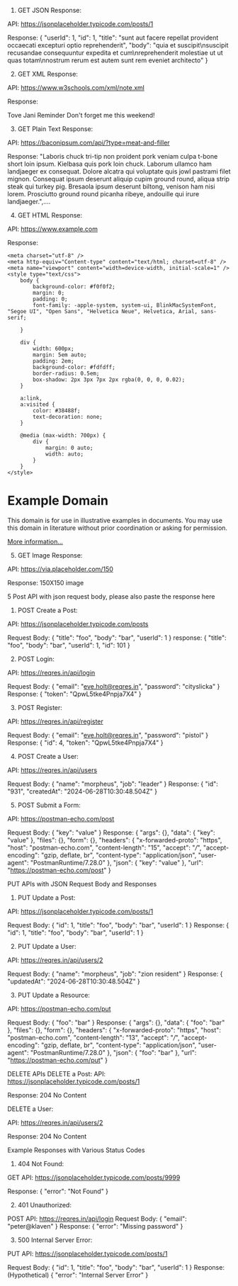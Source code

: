 1. GET JSON Response:

API: https://jsonplaceholder.typicode.com/posts/1

Response:
{
    "userId": 1,
    "id": 1,
    "title": "sunt aut facere repellat provident occaecati excepturi optio reprehenderit",
    "body": "quia et suscipit\nsuscipit recusandae consequuntur expedita et cum\nreprehenderit molestiae ut ut quas totam\nnostrum rerum est autem sunt rem eveniet architecto"
}

2. GET XML Response:

API: https://www.w3schools.com/xml/note.xml

Response:
<?xml version="1.0" encoding="UTF-8"?>
<note>
    <to>Tove</to>
    <from>Jani</from>
    <heading>Reminder</heading>
    <body>Don't forget me this weekend!</body>
</note>

3. GET Plain Text Response:

API: https://baconipsum.com/api/?type=meat-and-filler

Response:
"Laboris chuck tri-tip non proident pork veniam culpa t-bone short loin ipsum.  Kielbasa quis pork loin chuck.  Laborum ullamco ham landjaeger ex consequat.  Dolore alcatra qui voluptate quis jowl pastrami filet mignon.  Consequat ipsum deserunt aliquip cupim ground round, aliqua strip steak qui turkey pig.  Bresaola ipsum deserunt biltong, venison ham nisi lorem.  Prosciutto ground round picanha ribeye, andouille qui irure landjaeger.",....

4. GET HTML Response:

API: https://www.example.com

Response:
<!doctype html>
<html>

<head>
    <title>Example Domain</title>

    <meta charset="utf-8" />
    <meta http-equiv="Content-type" content="text/html; charset=utf-8" />
    <meta name="viewport" content="width=device-width, initial-scale=1" />
    <style type="text/css">
        body {
            background-color: #f0f0f2;
            margin: 0;
            padding: 0;
            font-family: -apple-system, system-ui, BlinkMacSystemFont, "Segoe UI", "Open Sans", "Helvetica Neue", Helvetica, Arial, sans-serif;

        }

        div {
            width: 600px;
            margin: 5em auto;
            padding: 2em;
            background-color: #fdfdff;
            border-radius: 0.5em;
            box-shadow: 2px 3px 7px 2px rgba(0, 0, 0, 0.02);
        }

        a:link,
        a:visited {
            color: #38488f;
            text-decoration: none;
        }

        @media (max-width: 700px) {
            div {
                margin: 0 auto;
                width: auto;
            }
        }
    </style>
</head>

<body>
    <div>
        <h1>Example Domain</h1>
        <p>This domain is for use in illustrative examples in documents. You may use this
            domain in literature without prior coordination or asking for permission.</p>
        <p><a href="https://www.iana.org/domains/example">More information...</a></p>
    </div>
</body>

</html>

5. GET Image Response:

API: https://via.placeholder.com/150

Response:
150X150 image


5 Post API with json request body, please also paste the response here
1. POST Create a Post:

API: https://jsonplaceholder.typicode.com/posts

Request Body:
{
  "title": "foo",
  "body": "bar",
  "userId": 1
}
response:
{
    "title": "foo",
    "body": "bar",
    "userId": 1,
    "id": 101
}

2. POST Login:

API: https://reqres.in/api/login

Request Body:
{
  "email": "eve.holt@reqres.in",
  "password": "cityslicka"
}
Response:
{
  "token": "QpwL5tke4Pnpja7X4"
}

3. POST Register:

API: https://reqres.in/api/register

Request Body:
{
  "email": "eve.holt@reqres.in",
  "password": "pistol"
}
Response:
{
  "id": 4,
  "token": "QpwL5tke4Pnpja7X4"
}

4. POST Create a User:

API: https://reqres.in/api/users

Request Body:
{
  "name": "morpheus",
  "job": "leader"
}
Response:
{
  "id": "931",
  "createdAt": "2024-06-28T10:30:48.504Z"
}

5. POST Submit a Form:

API: https://postman-echo.com/post

Request Body:
{
  "key": "value"
}
Response:
{
  "args": {},
  "data": {
    "key": "value"
  },
  "files": {},
  "form": {},
  "headers": {
    "x-forwarded-proto": "https",
    "host": "postman-echo.com",
    "content-length": "15",
    "accept": "*/*",
    "accept-encoding": "gzip, deflate, br",
    "content-type": "application/json",
    "user-agent": "PostmanRuntime/7.28.0"
  },
  "json": {
    "key": "value"
  },
  "url": "https://postman-echo.com/post"
}


PUT APIs with JSON Request Body and Responses
1. PUT Update a Post:

API: https://jsonplaceholder.typicode.com/posts/1

Request Body:
{
  "id": 1,
  "title": "foo",
  "body": "bar",
  "userId": 1
}
Response:
{
  "id": 1,
  "title": "foo",
  "body": "bar",
  "userId": 1
}

2. PUT Update a User:

API: https://reqres.in/api/users/2

Request Body:
{
  "name": "morpheus",
  "job": "zion resident"
}
Response:
{
  "updatedAt": "2024-06-28T10:30:48.504Z"
}

3. PUT Update a Resource:

API: https://postman-echo.com/put

Request Body:
{
  "foo": "bar"
}
Response:
{
  "args": {},
  "data": {
    "foo": "bar"
  },
  "files": {},
  "form": {},
  "headers": {
    "x-forwarded-proto": "https",
    "host": "postman-echo.com",
    "content-length": "13",
    "accept": "*/*",
    "accept-encoding": "gzip, deflate, br",
    "content-type": "application/json",
    "user-agent": "PostmanRuntime/7.28.0"
  },
  "json": {
    "foo": "bar"
  },
  "url": "https://postman-echo.com/put"
}

DELETE APIs
DELETE a Post:
API: https://jsonplaceholder.typicode.com/posts/1

Response: 204 No Content

DELETE a User:

API: https://reqres.in/api/users/2

Response: 204 No Content


Example Responses with Various Status Codes
1. 404 Not Found:

GET API: https://jsonplaceholder.typicode.com/posts/9999

Response:
{
  "error": "Not Found"
}

2. 401 Unauthorized:

POST API: https://reqres.in/api/login
Request Body:
{
  "email": "peter@klaven"
}
Response:
{
  "error": "Missing password"
}

3. 500 Internal Server Error:

PUT API: https://jsonplaceholder.typicode.com/posts/1

Request Body:
{
  "id": 1,
  "title": "foo",
  "body": "bar",
  "userId": 1
}
Response: (Hypothetical)
{
  "error": "Internal Server Error"
}